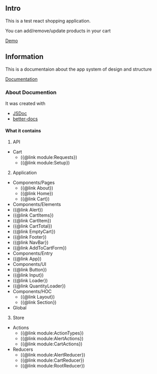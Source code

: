 ## Intro

This is a test react shopping application.

You can add/remove/update products in your cart

[Demo](https://react-cart-79b85.web.app/)

## Information

This is a documentaion about the app system of design and structure

[Documentation](https://maxsedelnikov.github.io/react-shopping-app/)

### About Documention

It was created with

- [JSDoc](https://devdocs.io/jsdoc/)
- [better-docs](https://github.com/SoftwareBrothers/better-docs)

#### What it contains

1. API

- Cart
  - ({@link module:Requests})
  - ({@link module:Setup})

2. Application

- Components/Pages
  - ({@link About})
  - ({@link Home})
  - ({@link Cart})
- Components/Elements
- ({@link Alert})
- ({@link CartItems})
- ({@link CartItem})
- ({@link CartTotal})
- ({@link EmptyCart})
- ({@link Footer})
- ({@link NavBar})
- ({@link AddToCartForm})
- Components/Entry
- ({@link App})
- Components/UI
- ({@link Button})
- ({@link Input})
- ({@link Loader})
- ({@link QuantityLoader})
- Components/HOC
  - ({@link Layout})
  - ({@link Section})
- Global

3. Store

- Actions
  - ({@link module:ActionTypes})
  - ({@link module:AlertActions})
  - ({@link module:CartActions})
- Reducers
  - ({@link module:AlertReducer})
  - ({@link module:CartReducer})
  - ({@link module:RootReducer})
